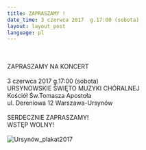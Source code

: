```yaml
---
title: ZAPRASZAMY !
date_time: 3 czerwca 2017  g.17:00 (sobota)
layout: layout_post
language: pl
---
```

<br>
<br>
ZAPRASZAMY NA KONCERT
<br>
<br> 
3 czerwca 2017  g.17:00 (sobota)
<br>
URSYNOWSKIE ŚWIĘTO MUZYKI CHÓRALNEJ
<br>
Kościół Św.Tomasza Apostoła<br>
ul. Dereniowa 12 Warszawa-Ursynów
<br>
<br> 
SERDECZNIE ZAPRASZAMY!<br>
WSTĘP WOLNY!
<br>
<br>
<img src="/img/posters/Ursynów_plakat2017.jpg" alt="Ursynów_plakat2017">
